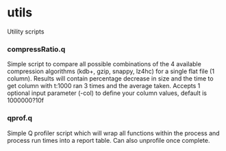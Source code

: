 # utils
Utility scripts

### compressRatio.q
Simple script to compare all possible combinations of the 4 available compression algorithms (kdb+, gzip, snappy, lz4hc) for a single flat file (1 column).
Results will contain percentage decrease in size and the time to get column with t:1000 ran 3 times and the average taken.
Accepts 1 optional input parameter (-col) to define your column values, default is 1000000?10f

### qprof.q
Simple Q profiler script which will wrap all functions within the process and process run times into a report table. Can also unprofile once complete.
